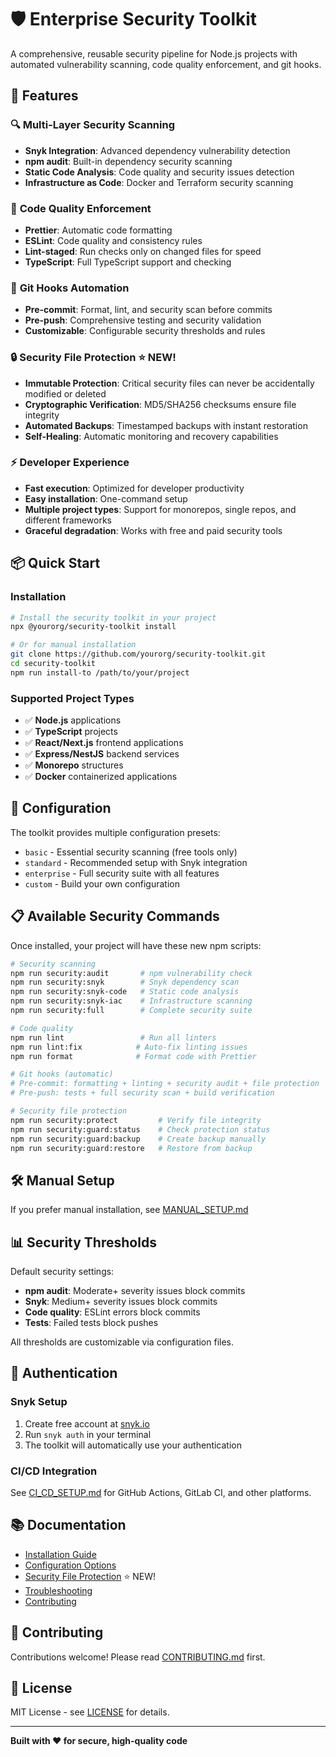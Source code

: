 # 🛡️ Enterprise Security Toolkit

A comprehensive, reusable security pipeline for Node.js projects with automated vulnerability scanning, code quality enforcement, and git hooks.

## 🚀 Features

### 🔍 **Multi-Layer Security Scanning**
- **Snyk Integration**: Advanced dependency vulnerability detection
- **npm audit**: Built-in dependency security scanning
- **Static Code Analysis**: Code quality and security issues detection
- **Infrastructure as Code**: Docker and Terraform security scanning

### 📝 **Code Quality Enforcement**
- **Prettier**: Automatic code formatting
- **ESLint**: Code quality and consistency rules
- **Lint-staged**: Run checks only on changed files for speed
- **TypeScript**: Full TypeScript support and checking

### 🎯 **Git Hooks Automation**
- **Pre-commit**: Format, lint, and security scan before commits
- **Pre-push**: Comprehensive testing and security validation
- **Customizable**: Configurable security thresholds and rules

### 🔒 **Security File Protection** ⭐ NEW!
- **Immutable Protection**: Critical security files can never be accidentally modified or deleted
- **Cryptographic Verification**: MD5/SHA256 checksums ensure file integrity
- **Automated Backups**: Timestamped backups with instant restoration
- **Self-Healing**: Automatic monitoring and recovery capabilities

### ⚡ **Developer Experience**
- **Fast execution**: Optimized for developer productivity
- **Easy installation**: One-command setup
- **Multiple project types**: Support for monorepos, single repos, and different frameworks
- **Graceful degradation**: Works with free and paid security tools

## 📦 Quick Start

### Installation

```bash
# Install the security toolkit in your project
npx @yourorg/security-toolkit install

# Or for manual installation
git clone https://github.com/yourorg/security-toolkit.git
cd security-toolkit
npm run install-to /path/to/your/project
```

### Supported Project Types
- ✅ **Node.js** applications
- ✅ **TypeScript** projects
- ✅ **React/Next.js** frontend applications
- ✅ **Express/NestJS** backend services
- ✅ **Monorepo** structures
- ✅ **Docker** containerized applications

## 🔧 Configuration

The toolkit provides multiple configuration presets:

- `basic` - Essential security scanning (free tools only)
- `standard` - Recommended setup with Snyk integration
- `enterprise` - Full security suite with all features
- `custom` - Build your own configuration

## 📋 Available Security Commands

Once installed, your project will have these new npm scripts:

```bash
# Security scanning
npm run security:audit       # npm vulnerability check
npm run security:snyk        # Snyk dependency scan
npm run security:snyk-code   # Static code analysis
npm run security:snyk-iac    # Infrastructure scanning
npm run security:full        # Complete security suite

# Code quality
npm run lint                 # Run all linters
npm run lint:fix            # Auto-fix linting issues
npm run format              # Format code with Prettier

# Git hooks (automatic)
# Pre-commit: formatting + linting + security audit + file protection
# Pre-push: tests + full security scan + build verification

# Security file protection
npm run security:protect         # Verify file integrity
npm run security:guard:status    # Check protection status
npm run security:guard:backup    # Create backup manually
npm run security:guard:restore   # Restore from backup
```

## 🛠️ Manual Setup

If you prefer manual installation, see [MANUAL_SETUP.md](./docs/MANUAL_SETUP.md)

## 📊 Security Thresholds

Default security settings:
- **npm audit**: Moderate+ severity issues block commits
- **Snyk**: Medium+ severity issues block commits
- **Code quality**: ESLint errors block commits
- **Tests**: Failed tests block pushes

All thresholds are customizable via configuration files.

## 🔐 Authentication

### Snyk Setup
1. Create free account at [snyk.io](https://snyk.io)
2. Run `snyk auth` in your terminal
3. The toolkit will automatically use your authentication

### CI/CD Integration
See [CI_CD_SETUP.md](./docs/CI_CD_SETUP.md) for GitHub Actions, GitLab CI, and other platforms.

## 📚 Documentation

- [Installation Guide](./docs/INSTALLATION.md)
- [Configuration Options](./docs/CONFIGURATION.md)
- [Security File Protection](./docs/SECURITY_FILE_PROTECTION.md) ⭐ NEW!
- [Troubleshooting](./docs/TROUBLESHOOTING.md)
- [Contributing](./docs/CONTRIBUTING.md)

## 🤝 Contributing

Contributions welcome! Please read [CONTRIBUTING.md](./docs/CONTRIBUTING.md) first.

## 📄 License

MIT License - see [LICENSE](./LICENSE) for details.

---

**Built with ❤️ for secure, high-quality code**